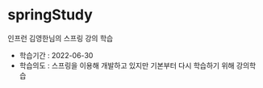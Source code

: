 # springStudy
인프런 김영한님의 스프링 강의 학습

- 학습기간 : 2022-06-30
- 학습의도 : 스프링을 이용해 개발하고 있지만 기본부터 다시 학습하기 위해 강의학습
